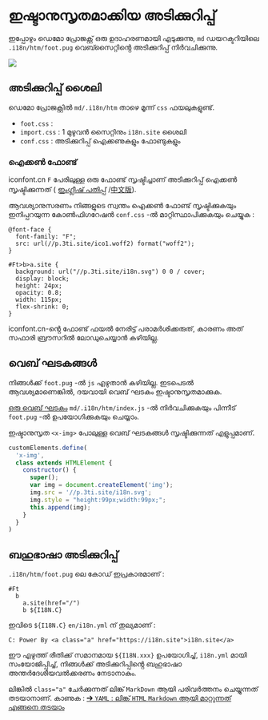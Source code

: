 # ഇഷ്ടാനുസൃതമാക്കിയ അടിക്കുറിപ്പ്

ഇപ്പോഴും ഡെമോ പ്രോജക്റ്റ് ഒരു ഉദാഹരണമായി എടുക്കുന്നു, `md` ഡയറക്ടറിയിലെ `.i18n/htm/foot.pug` വെബ്സൈറ്റിൻ്റെ അടിക്കുറിപ്പ് നിർവചിക്കുന്നു.

![](https://p.3ti.site/1721286077.avif)

## അടിക്കുറിപ്പ് ശൈലി

ഡെമോ പ്രോജക്റ്റിൽ `md/.i18n/htm` താഴെ മൂന്ന് `css` ഫയലുകളുണ്ട്.

* `foot.css` :
* `import.css` : 1 മുഴുവൻ സൈറ്റിനും `i18n.site` ശൈലി
* `conf.css` : അടിക്കുറിപ്പ് ഐക്കണുകളും ഫോണ്ടുകളും

### ഐക്കൺ ഫോണ്ട്

iconfont.cn `F` പേരിലുള്ള ഒരു ഫോണ്ട് സൃഷ്ടിച്ചാണ് അടിക്കുറിപ്പ് ഐക്കൺ സൃഷ്ടിക്കുന്നത് ( [ഇംഗ്ലീഷ് പതിപ്പ്](https://www.iconfont.cn/?lang=en-us) /[中文版](https://www.iconfont.cn/?lang=zh)).

ആവശ്യാനുസരണം നിങ്ങളുടെ സ്വന്തം ഐക്കൺ ഫോണ്ട് സൃഷ്ടിക്കുകയും ഇനിപ്പറയുന്ന കോൺഫിഗറേഷൻ `conf.css` -ൽ മാറ്റിസ്ഥാപിക്കുകയും ചെയ്യുക :

```
@font-face {
  font-family: "F";
  src: url(//p.3ti.site/ico1.woff2) format("woff2");
}

#Ft>b>a.site {
  background: url("//p.3ti.site/i18n.svg") 0 0 / cover;
  display: block;
  height: 24px;
  opacity: 0.8;
  width: 115px;
  flex-shrink: 0;
}
```

iconfont.cn-ൻ്റെ ഫോണ്ട് ഫയൽ നേരിട്ട് പരാമർശിക്കരുത്, കാരണം അത് സഫാരി ബ്രൗസറിൽ ലോഡുചെയ്യാൻ കഴിയില്ല.

## വെബ് ഘടകങ്ങൾ

നിങ്ങൾക്ക് `foot.pug` -ൽ `js` എഴുതാൻ കഴിയില്ല. ഇടപെടൽ ആവശ്യമാണെങ്കിൽ, ദയവായി വെബ് ഘടകം ഇഷ്ടാനുസൃതമാക്കുക.

[ഒരു വെബ് ഘടകം](https://www.freecodecamp.org/news/build-your-first-web-component/) `md/.i18n/htm/index.js` -ൽ നിർവചിക്കുകയും പിന്നീട് `foot.pug` -ൽ ഉപയോഗിക്കുകയും ചെയ്യാം.

ഇഷ്ടാനുസൃത `<x-img>` പോലുള്ള വെബ് ഘടകങ്ങൾ സൃഷ്ടിക്കുന്നത് എളുപ്പമാണ്.

```js
customElements.define(
  'x-img',
  class extends HTMLElement {
    constructor() {
      super();
      var img = document.createElement('img');
      img.src = '//p.3ti.site/i18n.svg';
      img.style = "height:99px;width:99px;";
      this.append(img);
    }
  }
)
```

## ബഹുഭാഷാ അടിക്കുറിപ്പ്

`.i18n/htm/foot.pug` ലെ കോഡ് ഇപ്രകാരമാണ് :

```
#Ft
  b
    a.site(href="/")
    b ${I18N.C}
```

ഇവിടെ `${I18N.C}` `en/i18n.yml` ന് തുല്യമാണ് :

```
C: Power By <a class="a" href="https://i18n.site">i18n.site</a>
```

ഈ എഴുത്ത് രീതിക്ക് സമാനമായ `${I18N.xxx}` ഉപയോഗിച്ച്, `i18n.yml` മായി സംയോജിപ്പിച്ച്, നിങ്ങൾക്ക് അടിക്കുറിപ്പിൻ്റെ ബഹുഭാഷാ അന്തർദേശീയവൽക്കരണം നേടാനാകും.

ലിങ്കിൽ `class="a"` ചേർക്കുന്നത് ലിങ്ക് `MarkDown` ആയി പരിവർത്തനം ചെയ്യുന്നത് തടയാനാണ്. കാണുക :
 [➔ `YAML` : ലിങ്ക് `HTML` `Markdown` ആയി മാറ്റുന്നത് എങ്ങനെ തടയാം](/i18/qa#H2)